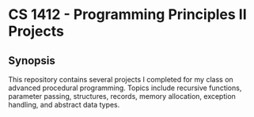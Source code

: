 # CS 1412 - Programming Principles II Projects


## Synopsis

This repository contains several projects I completed for my class on advanced procedural programming. Topics include recursive functions, parameter passing, structures, records, memory allocation, exception handling, and abstract data types.






